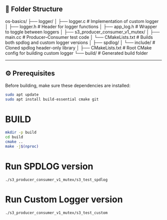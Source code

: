 
## 📂 Folder Structure
os-basics/
├── logger/
│ ├── logger.c # Implementation of custom logger
│ ├── logger.h # Header for logger functions
│ ├── app_log.h # Wrapper to toggle between loggers
│
├── s3_producer_consumer_v1_mutex/
│ ├── main.cc # Producer–Consumer test code
│ └── CMakeLists.txt # Builds both spdlog and custom logger versions
│
├── spdlog/
│ └── include/ # Cloned spdlog header-only library
│
├── CMakeLists.txt # Root CMake config for building custom logger
└── build/ # Generated build folder


---

## ⚙️ Prerequisites

Before building, make sure these dependencies are installed:

```bash
sudo apt update
sudo apt install build-essential cmake git
```

# BUILD
```bash
mkdir -p build
cd build
cmake ..
make -j$(nproc)
```

# Run SPDLOG version
```
./s3_producer_consumer_v1_mutex/s3_test_spdlog
```
# Run Custom Logger version
```
./s3_producer_consumer_v1_mutex/s3_test_custom
```

